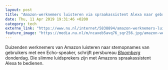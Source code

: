 ```yaml
---
layout: post
title: "Amazon-werknemers luisteren via spraakassistent Alexa naar gebruikers"
date: Thu, 11 Apr 2019 19:31:46 +0200
category: tech
externe_link: "https://www.nu.nl/internet/5838894/amazon-werknemers-luisteren-via-spraakassistent-alexa-naar-gebruikers.html"
feature_image: "https://media.nu.nl/m/ncaxeb5avq76_sqr256.jpg/amazon-werknemers-luisteren-via-spraakassistent-alexa-naar-gebruikers.jpg"
---
```


Duizenden werknemers van Amazon luisteren naar stemopnames van gebruikers met een Echo-speaker, schrijft persbureau <em><a href="https://www.bloomberg.com/news/articles/2019-04-10/is-anyone-listening-to-you-on-alexa-a-global-team-reviews-audio" target="_blank">Bloomberg</a></em> donderdag. Die slimme luidsprekers zijn met Amazons spraakassistent Alexa te bedienen.
